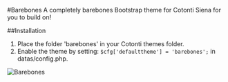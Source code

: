 #Barebones
A completely barebones Bootstrap theme for Cotonti Siena for you to build on!

##Installation
1. Place the folder 'barebones' in your Cotonti themes folder.
2. Enable the theme by setting: `$cfg['defaulttheme'] = 'barebones';` in datas/config.php.

![Barebones](http://twiebie.com/screenshots/barebones-prev.png)